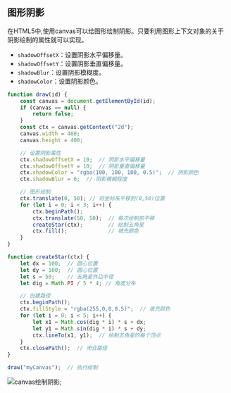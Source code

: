 ## 图形阴影
在HTML5中,使用canvas可以给图形绘制阴影。只要利用图形上下文对象的关于阴影绘制的属性就可以实现。  
- `shadowOffsetX`：设置阴影水平偏移量。
- `shadowOffsetY`：设置阴影垂直偏移量。
- `shadowBlur`：设置阴影模糊度。
- `shadowColor`：设置阴影颜色。

```js
function draw(id) {
    const canvas = document.getElementById(id);
    if (canvas == null) {
        return false;
    }
    const ctx = canvas.getContext("2d");
    canvas.width = 400;
    canvas.height = 400;

    // 设置阴影属性
    ctx.shadowOffsetX = 10;  // 阴影水平偏移量
    ctx.shadowOffsetY = 10;  // 阴影垂直偏移量
    ctx.shadowColor = "rgba(100, 100, 100, 0.5)";  // 阴影颜色
    ctx.shadowBlur = 6;  // 阴影模糊程度

    // 图形绘制
    ctx.translate(0, 50); // 将坐标系平移到(0,50)位置
    for (let i = 0; i < 3; i++) {
        ctx.beginPath();
        ctx.translate(50, 50);  // 每次绘制前平移
        createStar(ctx);        // 绘制五角星
        ctx.fill();             // 填充颜色
    }
}

function createStar(ctx) {
    let dx = 100;  // 圆心位置
    let dy = 100;  // 圆心位置
    let s = 50;    // 五角星外边半径
    let dig = Math.PI / 5 * 4; // 角度分布

    // 创建路径
    ctx.beginPath();
    ctx.fillStyle = "rgba(255,0,0,0.5)";  // 填充颜色
    for (let i = 0; i < 5; i++) {
        let x1 = Math.cos(dig * i) * s + dx;
        let y1 = Math.sin(dig * i) * s + dy;
        ctx.lineTo(x1, y1);  // 绘制五角星的每个顶点
    }
    ctx.closePath();  // 闭合路径
}

draw("myCanvas");  // 执行绘制

``` 
![canvas绘制阴影](/public/images/html/canvas图形阴影绘制.jpg);